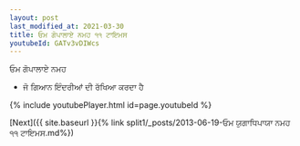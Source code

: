 ```yaml
---
layout: post
last_modified_at: 2021-03-30
title: ਓਮ ਗੋਪਾਲਾਏ ਨਮਹ ੧੧ ਟਾਇਮਸ
youtubeId: GATv3vDIWcs
---
```

 
 
 ਓਮ ਗੋਪਾਲਾਏ ਨਮਹ  
 
 -  ਜੋ ਗਿਆਨ ਇੰਦਰੀਆਂ ਦੀ ਰੱਖਿਆ ਕਰਦਾ ਹੈ 
 
  
 
  
 
 
 
 
 
 


{% include youtubePlayer.html id=page.youtubeId %}
 
[Next]({{ site.baseurl }}{% link  split1/_posts/2013-06-19-ਓਮ ਯੁਗਾਧਿਪਾਯਾ ਨਮਹ ੧੧ ਟਾਇਮਸ.md%})
 
